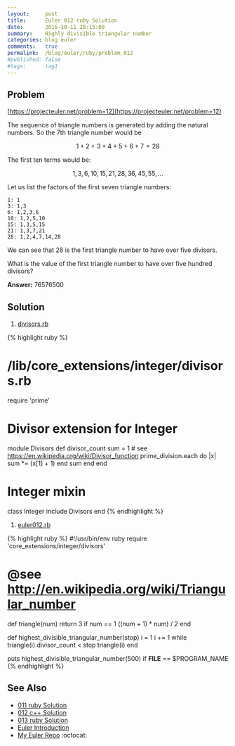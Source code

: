 ```yaml
---
layout:     post
title:      Euler 012 ruby Solution
date:       2016-10-11 20:15:00
summary:    Highly divisible triangular number
categories: blog euler
comments:   true
permalink:  /blog/euler/ruby/problem_012
#published: false
#tags:      tag1
---
```


## Problem

[https://projecteuler.net/problem=12](https://projecteuler.net/problem=12)

The sequence of triangle numbers is generated by adding the natural numbers. So the 7th triangle number would be

$$1 + 2 + 3 + 4 + 5 + 6 + 7 = 28$$

The first ten terms would be:

$$1, 3, 6, 10, 15, 21, 28, 36, 45, 55, ...$$

Let us list the factors of the first seven triangle numbers:

    1: 1
    3: 1,3
    6: 1,2,3,6
    10: 1,2,5,10
    15: 1,3,5,15
    21: 1,3,7,21
    28: 1,2,4,7,14,28


We can see that 28 is the first triangle number to have over five divisors.

What is the value of the first triangle number to have over five hundred divisors?

**Answer:** 76576500

## Solution

1. [divisors.rb](https://github.com/tvarley/euler/blob/master/ruby/lib/core_extensions/integer/divisors.rb)

{% highlight ruby %}
# /lib/core_extensions/integer/divisors.rb
require 'prime'

# Divisor extension for Integer
module Divisors
  def divisor_count
    sum = 1
    # see https://en.wikipedia.org/wiki/Divisor_function
    prime_division.each do |x|
      sum *= (x[1] + 1)
    end
    sum
  end
end

# Integer mixin
class Integer
  include Divisors
end
{% endhighlight %}

1. [euler012.rb](https://github.com/tvarley/euler/blob/master/ruby/lib/euler012.rb)

{% highlight ruby %}
#!/usr/bin/env ruby
require 'core_extensions/integer/divisors'

# @see http://en.wikipedia.org/wiki/Triangular_number
def triangle(num)
  return 3 if num == 1
  ((num + 1) * num) / 2
end

def highest_divisible_triangular_number(stop)
  i = 1
  i += 1 while triangle(i).divisor_count < stop
  triangle(i)
end

puts highest_divisible_triangular_number(500) if __FILE__ == $PROGRAM_NAME
{% endhighlight %}

## See Also

* [011 ruby Solution]({{site.baseurl}}/blog/euler/ruby/problem_011)
* [012 c++ Solution]({{site.baseurl}}/blog/euler/cpp/problem_012)
* [013 ruby Solution]({{site.baseurl}}/blog/euler/ruby/problem_013)
* [Euler Introduction]({{site.baseurl}}/blog/euler/introduction)
* [My Euler Repo](https://github.com/tvarley/euler) :octocat:
